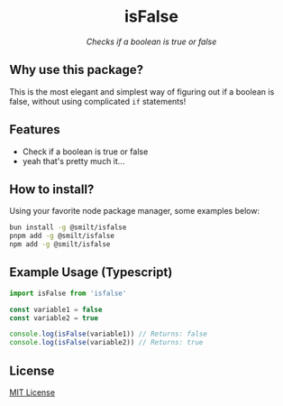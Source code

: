 <h1 align="center">isFalse</h1>
<p align="center"><em>Checks if a boolean is true or false</em></p>

## Why use this package?
This is the most elegant and simplest way of figuring out if a boolean is false, without using complicated `if` statements!

## Features
* Check if a boolean is true or false
* yeah that's pretty much it...

## How to install?
Using your favorite node package manager, some examples below:
```sh
bun install -g @smilt/isfalse
pnpm add -g @smilt/isfalse
npm add -g @smilt/isfalse
```

## Example Usage (Typescript)
```js
import isFalse from 'isfalse'

const variable1 = false
const variable2 = true

console.log(isFalse(variable1)) // Returns: false
console.log(isFalse(variable2)) // Returns: true
```

## License
[MIT License](LICENSE)
